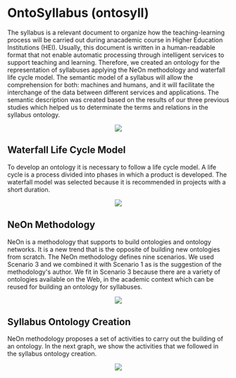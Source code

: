 # OntoSyllabus (ontosyll)

The syllabus is a relevant document to organize how the teaching-learning process will be carried out during anacademic course in Higher Education Institutions (HEI). Usually, this document is written in a human-readable format  that  not  enable  automatic  processing  through  intelligent  services  to  support  teaching  and  learning. Therefore, we created an ontology for the representation of syllabuses applying the NeOn methodology and waterfall life cycle model. The semantic model of a syllabus will allow the comprehension for both: machines and humans, and it will facilitate the interchange of the data between different services and applications. The semantic description was created based on the results of our three previous studies which helped us to determinate the terms and relations in the syllabus ontology.

<p align="center">
  <img src="https://user-images.githubusercontent.com/43136359/56052216-b25a6900-5d05-11e9-8fbe-60f99f25c257.PNG">
</p>

## Waterfall Life Cycle Model
To develop an ontology it is necessary to follow a life cycle model. A life cycle is a process divided into phases in which a product is developed. The waterfall model was selected because it is recommended in projects with a short duration. 

<p align="center">
  <img src="https://user-images.githubusercontent.com/43136359/56053398-d5d2e300-5d08-11e9-9a4a-8297048ca761.PNG">
</p>

## NeOn Methodology
NeOn is a methodology that supports to build ontologies and ontology networks. It is a new trend that is the opposite of building new ontologies from scratch. The NeOn methodology defines nine scenarios. We used Scenario 3 and we combined it with Scenario 1 as is the suggestion of the methodology's author. We fit in Scenario 3 because there are a variety of ontologies available on the Web, in the academic context which can be reused for building an ontology for syllabuses.

<p align="center">
  <img src="https://user-images.githubusercontent.com/43136359/56053061-e171da00-5d07-11e9-9cf3-04d33bc2e5ec.PNG">
</p>

## Syllabus Ontology Creation
NeOn methodology proposes a set of activities to carry out the building of an ontology. In the next graph, we show the activities that we followed in the syllabus ontology creation.

<p align="center">
  <img src="https://user-images.githubusercontent.com/43136359/56059536-25b9a600-5d19-11e9-9f3b-375242b3f5f2.PNG">
</p>








